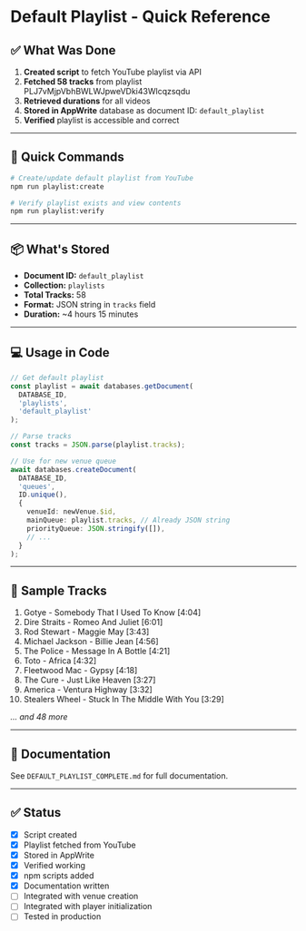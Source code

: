 # Default Playlist - Quick Reference

## ✅ What Was Done

1. **Created script** to fetch YouTube playlist via API
2. **Fetched 58 tracks** from playlist PLJ7vMjpVbhBWLWJpweVDki43Wlcqzsqdu
3. **Retrieved durations** for all videos
4. **Stored in AppWrite** database as document ID: `default_playlist`
5. **Verified** playlist is accessible and correct

---

## 🎯 Quick Commands

```bash
# Create/update default playlist from YouTube
npm run playlist:create

# Verify playlist exists and view contents
npm run playlist:verify
```

---

## 📦 What's Stored

- **Document ID:** `default_playlist`
- **Collection:** `playlists`
- **Total Tracks:** 58
- **Format:** JSON string in `tracks` field
- **Duration:** ~4 hours 15 minutes

---

## 💻 Usage in Code

```typescript
// Get default playlist
const playlist = await databases.getDocument(
  DATABASE_ID,
  'playlists',
  'default_playlist'
);

// Parse tracks
const tracks = JSON.parse(playlist.tracks);

// Use for new venue queue
await databases.createDocument(
  DATABASE_ID,
  'queues',
  ID.unique(),
  {
    venueId: newVenue.$id,
    mainQueue: playlist.tracks, // Already JSON string
    priorityQueue: JSON.stringify([]),
    // ...
  }
);
```

---

## 🎵 Sample Tracks

1. Gotye - Somebody That I Used To Know [4:04]
2. Dire Straits - Romeo And Juliet [6:01]
3. Rod Stewart - Maggie May [3:43]
4. Michael Jackson - Billie Jean [4:56]
5. The Police - Message In A Bottle [4:21]
6. Toto - Africa [4:32]
7. Fleetwood Mac - Gypsy [4:18]
8. The Cure - Just Like Heaven [3:27]
9. America - Ventura Highway [3:32]
10. Stealers Wheel - Stuck In The Middle With You [3:29]

*... and 48 more*

---

## 📄 Documentation

See `DEFAULT_PLAYLIST_COMPLETE.md` for full documentation.

---

## ✅ Status

- [x] Script created
- [x] Playlist fetched from YouTube
- [x] Stored in AppWrite
- [x] Verified working
- [x] npm scripts added
- [x] Documentation written
- [ ] Integrated with venue creation
- [ ] Integrated with player initialization
- [ ] Tested in production
